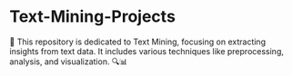 # Text-Mining-Projects
📌  This repository is dedicated to Text Mining, focusing on extracting insights from text data. It includes various techniques like preprocessing, analysis, and visualization. 🔍📊
